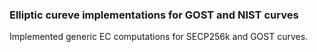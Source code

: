 ### Elliptic cureve implementations for GOST and NIST curves

Implemented generic EC computations for SECP256k and GOST curves.